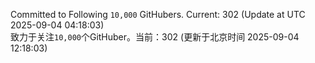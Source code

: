 Committed to Following `10,000` GitHubers. Current: <!-- FOLLOWING_COUNT -->302<!-- FOLLOWING_COUNT --> (Update at UTC <!-- LAST_UPDATED -->2025-09-04 04:18:03<!-- LAST_UPDATED -->)<br>
致力于关注`10,000`个GitHuber。当前：<!-- FOLLOWING_COUNT -->302<!-- FOLLOWING_COUNT --> (更新于北京时间 <!-- LAST_UPDATED_CST -->2025-09-04 12:18:03<!-- LAST_UPDATED_CST -->)
